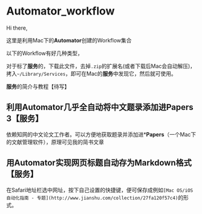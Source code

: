 # Automator_workflow

Hi there,

这里是利用Mac下的**Automator**创建的Workflow集合

以下的Workflow有好几种类型，

对于标了**服务**的，下载此文件，去掉`.zip`的扩展名(或者下载后Mac会自动解压)，拷入`~/Library/Services`，即可在Mac的**服务**中发现它，然后就可使用。

**服务**的简介与教程【待写】

## 利用Automator几乎全自动将中文题录添加进Papers 3【服务】

依赖知网的中文论文工作者。可以方便地获取题录并添加进***Papers**（一个Mac下的文献管理软件），原理可见我的简书文章



## 用Automator实现网页标题自动存为Markdown格式【服务】

在Safari地址栏选中网址，按下自己设置的快捷键，便可保存成例如`[Mac OS/iOS自动化指南 - 专题](http://www.jianshu.com/collection/27fa120f57c4)`的形式。

